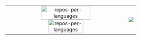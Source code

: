 <!-- # [https://yashikota.com](https://yashikota.com/?source=github) -->

<table>
  <tr>
    <td align="center">
      <img src="https://github-readme-stats.vercel.app/api?username=yashikota&show_icons=true&theme=merko" alt="repos-per-languages" alt="stat" width="65%">
      <img src="https://github-readme-stats.vercel.app/api/top-langs/?layout=compact&username=yashikota&theme=radical&private=false&langs_count=20" alt="repos-per-languages" width="55%">
    </td>
    <td align="center">
      <img src="https://github-readme-stats.vercel.app/api/wakatime?layout=compact&username=kota&theme=radical&api_domain=wakapi.dev&custom_title=Wakapi.dev+Stats+%28Last+30+Days%29">
<!--       
      <img src="https://github-readme-activity-graph.vercel.app/graph?username=yashikota&bg_color=000000&color=affdb1&line=affdb1&point=affdb1&area=true&hide_border=true" alt="github activity graph">
      <img src="https://streak-stats.demolab.com?user=yashikota&theme=dark&hide_border=true&date_format=%5BY.%5Dn.j"> 
-->
    </td>
  </tr>
</table> 
